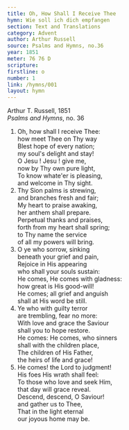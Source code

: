 ```yaml
---
title: Oh, How Shall I Receive Thee
hymn: Wie soll ich dich empfangen
section: Text and Translations
category: Advent
author: Arthur Russell
source: Psalms and Hymns, no.36
year: 1851
meter: 76 76 D
scripture:
firstline: o
number: 1
link: /hymns/001
layout: hymn
---
```


Arthur T. Russell, 1851  
_Psalms and Hymns_, no. 36

1. Oh, how shall I receive Thee:  
   how meet Thee on Thy way  
   Blest hope of every nation;  
   my soul's delight and stay!  
   O Jesu ! Jesu ! give me,  
   now by Thy own pure light,  
   To know whate'er is pleasing,  
   and welcome in Thy sight.
2. Thy Sion palms is strewing,  
   and branches fresh and fair;  
   My heart to praise awaking,  
   her anthem shall prepare.  
   Perpetual thanks and praises,  
   forth from my heart shall spring;  
   to Thy name the service  
   of all my powers will bring.
3. O ye who sorrow, sinking  
   beneath your grief and pain,  
   Rejoice in His appearing  
   who shall your souls sustain:  
   He comes, He comes with gladness:  
   how great is His good-will!  
   He comes; all grief and anguish  
   shall at His word be still.
4. Ye who with guilty terror  
   are trembling, fear no more:  
   With love and grace the Saviour  
   shall you to hope restore.  
   He comes: He comes, who sinners  
   shall with the children place,  
   The children of His Father,  
   the heirs of life and grace!
5. He comes! the Lord to judgment!  
   His foes His wrath shall feel:  
   To those who love and seek Him,  
   that day will grace reveal.  
   Descend, descend, O Saviour!  
   and gather us to Thee,  
   That in the light eternal  
   our joyous home may be.
